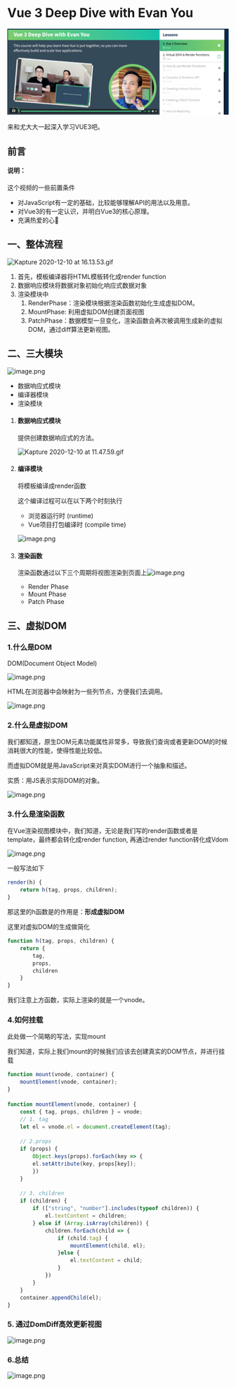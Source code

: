 # Vue 3 Deep Dive with Evan You

![image-20210804204915927](image-20210804204915927.png)

来和尤大大一起深入学习VUE3吧。

## 前言

#### 说明：

这个视频的一些前置条件

- 对JavaScript有一定的基础，比较能够理解API的用法以及用意。
- 对Vue3的有一定认识，并明白Vue3的核心原理。
- 充满热爱的心💪

## 一、整体流程

![Kapture 2020-12-10 at 16.13.53.gif](https://p3-juejin.byteimg.com/tos-cn-i-k3u1fbpfcp/5ccf57d312f343e694b740bf8af27cf1~tplv-k3u1fbpfcp-zoom-1.image)

1. 首先，模板编译器将HTML模板转化成render function
2. 数据响应模块将数据对象初始化响应式数据对象
3. 渲染模块中
   1. RenderPhase：渲染模块根据渲染函数初始化生成虚拟DOM。
   2. MountPhase: 利用虚拟DOM创建页面视图
   3. PatchPhase：数据模型一旦变化，渲染函数会再次被调用生成新的虚拟DOM，通过diff算法更新视图。

## 二、三大模块

![image.png](https://p3-juejin.byteimg.com/tos-cn-i-k3u1fbpfcp/1bf5aeeff25d494fa30f6cc4da3418d3~tplv-k3u1fbpfcp-zoom-1.image)

- 数据响应式模块
- 编译器模块
- 渲染模块

1. #### 数据响应式模块

   提供创建数据响应式的方法。

   ![Kapture 2020-12-10 at 11.47.59.gif](https://p3-juejin.byteimg.com/tos-cn-i-k3u1fbpfcp/cb684f9b06034d95b3b96a66d251e6ea~tplv-k3u1fbpfcp-zoom-1.image)

2. #### 编译模块

   将模板编译成render函数

   这个编译过程可以在以下两个时刻执行

   - 浏览器运行时 (runtime)
   - Vue项目打包编译时 (compile time)

   ![image.png](https://p3-juejin.byteimg.com/tos-cn-i-k3u1fbpfcp/ec19720e864e4597bd8383d807682f68~tplv-k3u1fbpfcp-zoom-1.image)

3. #### 渲染函数

   渲染函数通过以下三个周期将视图渲染到页面上![image.png](https://p3-juejin.byteimg.com/tos-cn-i-k3u1fbpfcp/129788b2a7764f1a8429cdcee739e583~tplv-k3u1fbpfcp-zoom-1.image)

   - Render Phase
   - Mount Phase
   - Patch Phase

## 三、虚拟DOM

### 1.什么是DOM

DOM(Document Object Model)

![image.png](https://p3-juejin.byteimg.com/tos-cn-i-k3u1fbpfcp/d5204ab8763d439aaf92a93409adcaa7~tplv-k3u1fbpfcp-zoom-1.image)

HTML在浏览器中会映射为一些列节点，方便我们去调用。

![image.png](https://p3-juejin.byteimg.com/tos-cn-i-k3u1fbpfcp/4a1abb6e9a894b79b0c68fea3418dabd~tplv-k3u1fbpfcp-zoom-1.image)

### 2.什么是虚拟DOM

我们都知道，原生DOM元素功能属性非常多，导致我们查询或者更新DOM的时候消耗很大的性能，使得性能比较低。

而虚拟DOM就是用JavaScript来对真实DOM进行一个抽象和描述。

实质：用JS表示实际DOM的对象。

![image.png](https://p3-juejin.byteimg.com/tos-cn-i-k3u1fbpfcp/2bebc541f75349d5b50748c98ac91770~tplv-k3u1fbpfcp-zoom-1.image)

### 3.什么是渲染函数

在Vue渲染视图模块中，我们知道，无论是我们写的render函数或者是template，最终都会转化成render function, 再通过render function转化成Vdom

![image.png](https://p3-juejin.byteimg.com/tos-cn-i-k3u1fbpfcp/dc36917c29f34519a4e7360252a9c643~tplv-k3u1fbpfcp-zoom-1.image)

一般写法如下

```js
render(h) {
    return h(tag, props, children);
}
```

那这里的h函数是的作用是：**形成虚拟DOM**

这里对虚拟DOM的生成做简化

```js
function h(tag, props, children) {
    return {
        tag,
        props,
        children
    }
}
```

我们注意上方函数，实际上渲染的就是一个vnode。

### 4.如何挂载

此处做一个简略的写法，实现mount

我们知道，实际上我们mount的时候我们应该去创建真实的DOM节点，并进行挂载

```js
function mount(vnode, container) {
  	mountElement(vnode, container);
}

function mountElement(vnode, container) {
    const { tag, props, children } = vnode;
    // 1. tag
    let el = vnode.el = document.createElement(tag);

    // 2.props
    if (props) {
        Object.keys(props).forEach(key => {
        el.setAttribute(key, props[key]);
        })
    }

    // 3. children
    if (children) {
        if (["string", "number"].includes(typeof children)) {
            el.textContent = children;
        } else if (Array.isArray(children)) {
            children.forEach(child => {
                if (child.tag) {
                    mountElement(child, el);
                }else {
                    el.textContent = child;
                }
            })
        }
    }
    container.appendChild(el);
}
```

### 5. 通过DomDiff高效更新视图

![image.png](https://p3-juejin.byteimg.com/tos-cn-i-k3u1fbpfcp/8d4f3cd633a747babce2fe13d85de791~tplv-k3u1fbpfcp-zoom-1.image)

### 6.总结

![image.png](https://p3-juejin.byteimg.com/tos-cn-i-k3u1fbpfcp/7280be36614c4bdeb0cc0a13235a33b5~tplv-k3u1fbpfcp-zoom-1.image)